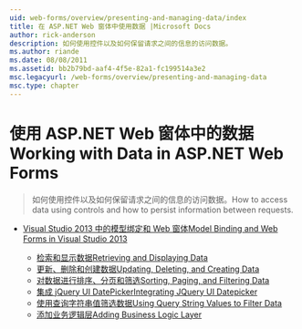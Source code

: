```yaml
---
uid: web-forms/overview/presenting-and-managing-data/index
title: 在 ASP.NET Web 窗体中使用数据 |Microsoft Docs
author: rick-anderson
description: 如何使用控件以及如何保留请求之间的信息的访问数据。
ms.author: riande
ms.date: 08/08/2011
ms.assetid: bb2b79bd-aaf4-4f5e-82a1-fc199514a3e2
msc.legacyurl: /web-forms/overview/presenting-and-managing-data
msc.type: chapter
---
```

<a name="working-with-data-in-aspnet-web-forms"></a><span data-ttu-id="b41c8-103">使用 ASP.NET Web 窗体中的数据</span><span class="sxs-lookup"><span data-stu-id="b41c8-103">Working with Data in ASP.NET Web Forms</span></span>
====================
> <span data-ttu-id="b41c8-104">如何使用控件以及如何保留请求之间的信息的访问数据。</span><span class="sxs-lookup"><span data-stu-id="b41c8-104">How to access data using controls and how to persist information between requests.</span></span>


- [<span data-ttu-id="b41c8-105">Visual Studio 2013 中的模型绑定和 Web 窗体</span><span class="sxs-lookup"><span data-stu-id="b41c8-105">Model Binding and Web Forms in Visual Studio 2013</span></span>](model-binding/index.md)

    - [<span data-ttu-id="b41c8-106">检索和显示数据</span><span class="sxs-lookup"><span data-stu-id="b41c8-106">Retrieving and Displaying Data</span></span>](model-binding/retrieving-data.md)
    - [<span data-ttu-id="b41c8-107">更新、删除和创建数据</span><span class="sxs-lookup"><span data-stu-id="b41c8-107">Updating, Deleting, and Creating Data</span></span>](model-binding/updating-deleting-and-creating-data.md)
    - [<span data-ttu-id="b41c8-108">对数据进行排序、分页和筛选</span><span class="sxs-lookup"><span data-stu-id="b41c8-108">Sorting, Paging, and Filtering Data</span></span>](model-binding/sorting-paging-and-filtering-data.md)
    - [<span data-ttu-id="b41c8-109">集成 jQuery UI DatePicker</span><span class="sxs-lookup"><span data-stu-id="b41c8-109">Integrating JQuery UI Datepicker</span></span>](model-binding/integrating-jquery-ui.md)
    - [<span data-ttu-id="b41c8-110">使用查询字符串值筛选数据</span><span class="sxs-lookup"><span data-stu-id="b41c8-110">Using Query String Values to Filter Data</span></span>](model-binding/using-query-string-values-to-retrieve-data.md)
    - [<span data-ttu-id="b41c8-111">添加业务逻辑层</span><span class="sxs-lookup"><span data-stu-id="b41c8-111">Adding Business Logic Layer</span></span>](model-binding/adding-business-logic-layer.md)
